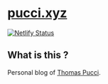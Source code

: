 # [pucci.xyz](https://pucci.xyz)

[![Netlify Status](https://api.netlify.com/api/v1/badges/1947c3f5-f770-4a0c-9533-599782c54859/deploy-status)](https://app.netlify.com/sites/puccixyz/deploys)

## What is this ?

Personal blog of [Thomas Pucci](https://twitter.com/Thomas_Pucci).
